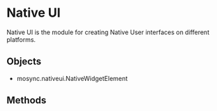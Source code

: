 Native UI
=========

Native UI is the module for creating Native User interfaces on different platforms.


Objects
-------

 - mosync.nativeui.NativeWidgetElement

Methods
-------
